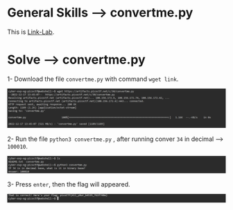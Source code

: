 # General Skills --> convertme.py
This is [Link-Lab](https://play.picoctf.org/practice/challenge/239?category=5&page=2).
# Solve --> convertme.py
1- Download the file `convertme.py` with command `wget link`.
<br />

![0](screenshots/0.png)
<br />

2- Run the file `python3 convertme.py` , after running conver `34` in decimal --> `100010`.
<br />

![1](screenshots/1.png)
<br />

3- Press `enter`, then the flag will appeared.
<br />

![2](screenshots/2.png)
<br />